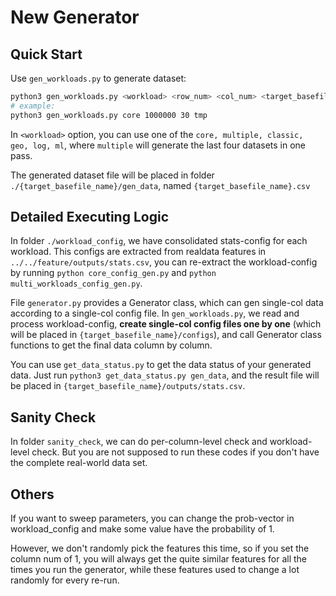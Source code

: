 # New Generator
## Quick Start
Use `gen_workloads.py` to generate dataset:
```sh
python3 gen_workloads.py <workload> <row_num> <col_num> <target_basefile_name>
# example:
python3 gen_workloads.py core 1000000 30 tmp
```
In `<workload>` option, you can use one of the `core, multiple, classic, geo, log, ml`, where `multiple` will generate the last four datasets in one pass.

The generated dataset file will be placed in folder `./{target_basefile_name}/gen_data`, named `{target_basefile_name}.csv`

## Detailed Executing Logic
In folder `./workload_config`, we have consolidated stats-config for each workload. This configs are extracted from realdata features in `../../feature/outputs/stats.csv`, you can re-extract the workload-config by running `python core_config_gen.py` and `python multi_workloads_config_gen.py`.

File `generator.py` provides a Generator class, which can gen single-col data according to a single-col config file. In `gen_workloads.py`, we read and process workload-config, **create single-col config files one by one** (which will be placed in `{target_basefile_name}/configs`), and call Generator class functions to get the final data column by column.

You can use `get_data_status.py` to get the data status of your generated data. Just run `python3 get_data_status.py gen_data`, and the result file will be placed in `{target_basefile_name}/outputs/stats.csv`.

## Sanity Check
In folder `sanity_check`, we can do per-column-level check and workload-level check. But you are not supposed to run these codes if you don't have the complete real-world data set.

## Others
If you want to sweep parameters, you can change the prob-vector in workload_config and make some value have the probability of 1.

 However, we don't randomly pick the features this time, so if you set the column num of 1, you will always get the quite similar features for all the times you run the generator, while these features used to change a lot randomly for every re-run.


